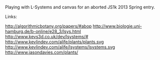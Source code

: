 Playing with L-Systems and canvas for an aborted JS1k 2013 Spring entry.

Links:

http://algorithmicbotany.org/papers/#abop
http://www.biologie.uni-hamburg.de/b-online/e28_3/lsys.html
http://www.kevs3d.co.uk/dev/lsystems/#
http://www.kevlindev.com/alife/plants/plants.svg
http://www.kevlindev.com/alife/lsystems/lsystems.svg
http://www.jasondavies.com/plants/
